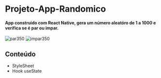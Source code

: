 # Projeto-App-Randomico

#### App construido com React Native, gera um número aleatóro  de 1 a 1000 e verifica se é par ou impar.

![par350](https://user-images.githubusercontent.com/48336696/168388519-38912576-d6a9-4175-a4cc-ab813c0ab04d.jpeg)
![impar350](https://user-images.githubusercontent.com/48336696/168388306-7dde01ff-0ec2-4d56-a2dd-f74b2574191a.jpeg)


## Conteúdo
* StyleSheet
* Hook useState
